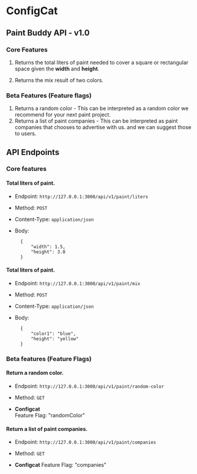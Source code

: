 # ConfigCat

## Paint Buddy API - v1.0

### Core Features
1. Returns the total liters of paint needed to cover a square or rectangular space given the **width** and **height**.

2. Returns the mix result of two colors.

### Beta Features (Feature flags)
1. Returns a random color - This can be interpreted as a random color we recommend for your next paint project.
2. Returns a list of paint companies - This can be interpreted as paint companies that chooses to advertise with us. and we can suggest those to users.

## API Endpoints

### Core features

#### Total liters of paint.
- Endpoint: `http://127.0.0.1:3000/api/v1/paint/liters`
- Method: `POST`
- Content-Type: `application/json`
- Body:

        {
            "width": 1.5,
            "height": 3.0
        }


#### Total liters of paint.
- Endpoint: `http://127.0.0.1:3000/api/v1/paint/mix`
- Method: `POST`
- Content-Type: `application/json`
- Body:

        {
            "color1": "blue",
            "height": "yellow"
        }


### Beta features (Feature Flags)

#### Return a random color.
- Endpoint: `http://127.0.0.1:3000/api/v1/paint/random-color`
- Method: `GET`

- **Configcat**  
Feature Flag: "randomColor"

#### Return a list of paint companies.
- Endpoint: `http://127.0.0.1:3000/api/v1/paint/companies`
- Method: `GET`

- **Configcat**
Feature Flag: "companies"

